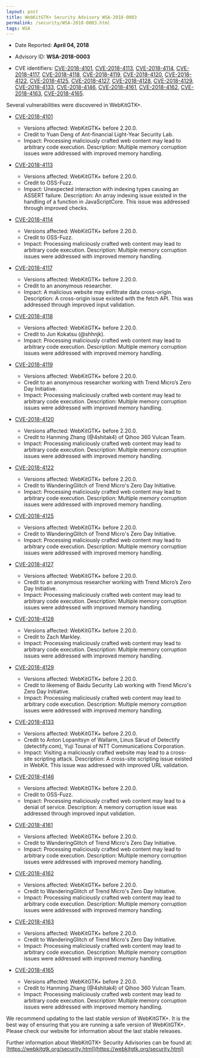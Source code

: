 ```yaml
---
layout: post
title: WebKitGTK+ Security Advisory WSA-2018-0003
permalink: /security/WSA-2018-0003.html
tags: WSA
---
```


* Date Reported: **April 04, 2018**

* Advisory ID: **WSA-2018-0003**

* CVE identifiers: [CVE-2018-4101](#CVE-2018-4101), [CVE-2018-4113](#CVE-2018-4113),
  [CVE-2018-4114](#CVE-2018-4114), [CVE-2018-4117](#CVE-2018-4117),
  [CVE-2018-4118](#CVE-2018-4118), [CVE-2018-4119](#CVE-2018-4119),
  [CVE-2018-4120](#CVE-2018-4120), [CVE-2018-4122](#CVE-2018-4122),
  [CVE-2018-4125](#CVE-2018-4125), [CVE-2018-4127](#CVE-2018-4127),
  [CVE-2018-4128](#CVE-2018-4128), [CVE-2018-4129](#CVE-2018-4129),
  [CVE-2018-4133](#CVE-2018-4133), [CVE-2018-4146](#CVE-2018-4146),
  [CVE-2018-4161](#CVE-2018-4161), [CVE-2018-4162](#CVE-2018-4162),
  [CVE-2018-4163](#CVE-2018-4163), [CVE-2018-4165](#CVE-2018-4165).


Several vulnerabilities were discovered in WebKitGTK+.

* <a name="CVE-2018-4101" href="https://cve.mitre.org/cgi-bin/cvename.cgi?name=CVE-2018-4101">CVE-2018-4101</a>
  * Versions affected: WebKitGTK+ before 2.20.0.
  * Credit to Yuan Deng of Ant-financial Light-Year Security Lab.
  * Impact: Processing maliciously crafted web content may lead to
    arbitrary code execution. Description: Multiple memory corruption
    issues were addressed with improved memory handling.

* <a name="CVE-2018-4113" href="https://cve.mitre.org/cgi-bin/cvename.cgi?name=CVE-2018-4113">CVE-2018-4113</a>
  * Versions affected: WebKitGTK+ before 2.20.0.
  * Credit to OSS-Fuzz.
  * Impact: Unexpected interaction with indexing types causing an ASSERT
    failure. Description: An array indexing issue existed in the
    handling of a function in JavaScriptCore. This issue was addressed
    through improved checks.

* <a name="CVE-2018-4114" href="https://cve.mitre.org/cgi-bin/cvename.cgi?name=CVE-2018-4114">CVE-2018-4114</a>
  * Versions affected: WebKitGTK+ before 2.20.0.
  * Credit to OSS-Fuzz.
  * Impact: Processing maliciously crafted web content may lead to
    arbitrary code execution. Description: Multiple memory corruption
    issues were addressed with improved memory handling.

* <a name="CVE-2018-4117" href="https://cve.mitre.org/cgi-bin/cvename.cgi?name=CVE-2018-4117">CVE-2018-4117</a>
  * Versions affected: WebKitGTK+ before 2.20.0.
  * Credit to an anonymous researcher.
  * Impact: A malicious website may exfiltrate data cross-origin.
    Description: A cross-origin issue existed with the fetch API. This
    was addressed through improved input validation.

* <a name="CVE-2018-4118" href="https://cve.mitre.org/cgi-bin/cvename.cgi?name=CVE-2018-4118">CVE-2018-4118</a>
  * Versions affected: WebKitGTK+ before 2.20.0.
  * Credit to Jun Kokatsu (@shhnjk).
  * Impact: Processing maliciously crafted web content may lead to
    arbitrary code execution. Description: Multiple memory corruption
    issues were addressed with improved memory handling.

* <a name="CVE-2018-4119" href="https://cve.mitre.org/cgi-bin/cvename.cgi?name=CVE-2018-4119">CVE-2018-4119</a>
  * Versions affected: WebKitGTK+ before 2.20.0.
  * Credit to an anonymous researcher working with Trend Micro’s Zero
    Day Initiative.
  * Impact: Processing maliciously crafted web content may lead to
    arbitrary code execution. Description: Multiple memory corruption
    issues were addressed with improved memory handling.

* <a name="CVE-2018-4120" href="https://cve.mitre.org/cgi-bin/cvename.cgi?name=CVE-2018-4120">CVE-2018-4120</a>
  * Versions affected: WebKitGTK+ before 2.20.0.
  * Credit to Hanming Zhang (@4shitak4) of Qihoo 360 Vulcan Team.
  * Impact: Processing maliciously crafted web content may lead to
    arbitrary code execution. Description: Multiple memory corruption
    issues were addressed with improved memory handling.

* <a name="CVE-2018-4122" href="https://cve.mitre.org/cgi-bin/cvename.cgi?name=CVE-2018-4122">CVE-2018-4122</a>
  * Versions affected: WebKitGTK+ before 2.20.0.
  * Credit to WanderingGlitch of Trend Micro's Zero Day Initiative.
  * Impact: Processing maliciously crafted web content may lead to
    arbitrary code execution. Description: Multiple memory corruption
    issues were addressed with improved memory handling.

* <a name="CVE-2018-4125" href="https://cve.mitre.org/cgi-bin/cvename.cgi?name=CVE-2018-4125">CVE-2018-4125</a>
  * Versions affected: WebKitGTK+ before 2.20.0.
  * Credit to WanderingGlitch of Trend Micro's Zero Day Initiative.
  * Impact: Processing maliciously crafted web content may lead to
    arbitrary code execution. Description: Multiple memory corruption
    issues were addressed with improved memory handling.

* <a name="CVE-2018-4127" href="https://cve.mitre.org/cgi-bin/cvename.cgi?name=CVE-2018-4127">CVE-2018-4127</a>
  * Versions affected: WebKitGTK+ before 2.20.0.
  * Credit to an anonymous researcher working with Trend Micro’s Zero
    Day Initiative.
  * Impact: Processing maliciously crafted web content may lead to
    arbitrary code execution. Description: Multiple memory corruption
    issues were addressed with improved memory handling.

* <a name="CVE-2018-4128" href="https://cve.mitre.org/cgi-bin/cvename.cgi?name=CVE-2018-4128">CVE-2018-4128</a>
  * Versions affected: WebKitGTK+ before 2.20.0.
  * Credit to Zach Markley.
  * Impact: Processing maliciously crafted web content may lead to
    arbitrary code execution. Description: Multiple memory corruption
    issues were addressed with improved memory handling.

* <a name="CVE-2018-4129" href="https://cve.mitre.org/cgi-bin/cvename.cgi?name=CVE-2018-4129">CVE-2018-4129</a>
  * Versions affected: WebKitGTK+ before 2.20.0.
  * Credit to likemeng of Baidu Security Lab working with Trend Micro's
    Zero Day Initiative.
  * Impact: Processing maliciously crafted web content may lead to
    arbitrary code execution. Description: Multiple memory corruption
    issues were addressed with improved memory handling.

* <a name="CVE-2018-4133" href="https://cve.mitre.org/cgi-bin/cvename.cgi?name=CVE-2018-4133">CVE-2018-4133</a>
  * Versions affected: WebKitGTK+ before 2.20.0.
  * Credit to Anton Lopanitsyn of Wallarm, Linus Särud of Detectify
    (detectify.com), Yuji Tounai of NTT Communications Corporation.
  * Impact: Visiting a maliciously crafted website may lead to a cross-
    site scripting attack. Description: A cross-site scripting issue
    existed in WebKit. This issue was addressed with improved URL
    validation.

* <a name="CVE-2018-4146" href="https://cve.mitre.org/cgi-bin/cvename.cgi?name=CVE-2018-4146">CVE-2018-4146</a>
  * Versions affected: WebKitGTK+ before 2.20.0.
  * Credit to OSS-Fuzz.
  * Impact: Processing maliciously crafted web content may lead to a
    denial of service. Description: A memory corruption issue was
    addressed through improved input validation.

* <a name="CVE-2018-4161" href="https://cve.mitre.org/cgi-bin/cvename.cgi?name=CVE-2018-4161">CVE-2018-4161</a>
  * Versions affected: WebKitGTK+ before 2.20.0.
  * Credit to WanderingGlitch of Trend Micro's Zero Day Initiative.
  * Impact: Processing maliciously crafted web content may lead to
    arbitrary code execution. Description: Multiple memory corruption
    issues were addressed with improved memory handling.

* <a name="CVE-2018-4162" href="https://cve.mitre.org/cgi-bin/cvename.cgi?name=CVE-2018-4162">CVE-2018-4162</a>
  * Versions affected: WebKitGTK+ before 2.20.0.
  * Credit to WanderingGlitch of Trend Micro's Zero Day Initiative.
  * Impact: Processing maliciously crafted web content may lead to
    arbitrary code execution. Description: Multiple memory corruption
    issues were addressed with improved memory handling.

* <a name="CVE-2018-4163" href="https://cve.mitre.org/cgi-bin/cvename.cgi?name=CVE-2018-4163">CVE-2018-4163</a>
  * Versions affected: WebKitGTK+ before 2.20.0.
  * Credit to WanderingGlitch of Trend Micro's Zero Day Initiative.
  * Impact: Processing maliciously crafted web content may lead to
    arbitrary code execution. Description: Multiple memory corruption
    issues were addressed with improved memory handling.

* <a name="CVE-2018-4165" href="https://cve.mitre.org/cgi-bin/cvename.cgi?name=CVE-2018-4165">CVE-2018-4165</a>
  * Versions affected: WebKitGTK+ before 2.20.0.
  * Credit to Hanming Zhang (@4shitak4) of Qihoo 360 Vulcan Team.
  * Impact: Processing maliciously crafted web content may lead to
    arbitrary code execution. Description: Multiple memory corruption
    issues were addressed with improved memory handling.


We recommend updating to the last stable version of WebKitGTK+. It is
the best way of ensuring that you are running a safe version of
WebKitGTK+. Please check our website for information about the last
stable releases.

Further information about WebKitGTK+ Security Advisories can be found at:
[https://webkitgtk.org/security.html](https://webkitgtk.org/security.html)
